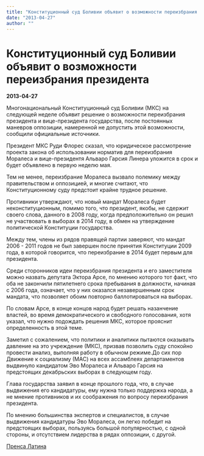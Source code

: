```yaml
---
title: "Конституционный суд Боливии объявит о возможности переизбрания президента"
date: "2013-04-27"
author: ""
---
```


# Конституционный суд Боливии объявит о возможности переизбрания президента

**2013-04-27** 

Многонациональный Конституционный суд Боливии (МКС) на следующей неделе объявит решение о возможности переизбрания президента и вице-президента государства, после постоянных маневров оппозиции, намеренной не допустить этой возможности, сообщили официальные источники.

Президент МКС Руди Флорес сказал, что юридическое рассмотрение проекта закона об использовании норматив для переизбрания Моралеса и вице-президентя Альваро Гарсия Линера уложится в срок и будет объявлено в первую неделю мая.

Тем не менее, переизбрание Моралеса вызвало полемику между правительством и оппозицией, и многие считают, что Конституционному суду предстоит крайне трудное решение.

Противники утверждают, что новый мандат Моралеса будет неконституционным, помимо того, что президент, якобы, не сдержит своего слова, данного в 2008 году, когда предположительно он решил не участвовать в выборах в 2014 году, в обмен на утверждение политической Конституции государства.

Между тем, члены из рядов правящей партии заверяют, что мандат 2006 - 2011 годов не был завершен после принятия Конституции 2009 года, в которой говорится, что переизбрание в 2014 будет первым для президента.

Среди сторонников идеи переизбрания президента и его заместителя можно назвать депутата Эктора Арсе, по мнению которого тот факт, что оба не закончили пятилетнего срока пребывания в должности, начиная с 2006 года, означает, что у них оказался незавершенным срок мандата, что позволяет обоим повторно баллотироваться на выборах.

По словам Арсе, в конце концов народ будет решать назанчение властей, во время демократического и свободного голосования, хотя указал, что нужно подождать решения МКС, которое прояснит определенность в этой теме.

Заметил с сожалением, что политики и аналитики пытаются оказывать давление на это учреждение (МКС), призвав позволить суду спокойно провести анализ, выполняя работу в обычном режиме.До сих пор Движение к социализму (МАС) на всех ассамблеях департаментов выдвинуло кандидатом Эво Моралеса и Альваро Гарсия на предстоящих декабрьских выборах в следующем году.

Глава государства заявил в конце прошлого года, что, в случае выдвижения его кандидатуры, ему нужна только поддержка народа, а не мнение противников и их соображения по вопросу переизбрания президента.

По мнению большинства экспертов и специалистов, в случае выдвижения кандидатуры Эво Моралеса, он легко победит на предстоящих выборах, пользуясь большой популярностью, с одной стороны, и отсутствием лидерства в рядах оппозиции, с другой.

[Пренса Латина](http://www.prensalatina.ru/index.php/14-portada-principal3/29031-2013-04-26-16-47-21?opcion=pl-ver-noticia)